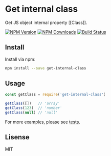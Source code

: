 # Get internal class

  Get JS object internal property [[Class]].

  [![NPM Version][npm-image]][npm-url]
  [![NPM Downloads][downloads-image]][downloads-url]
  [![Build Status][travis-image]][travis-url]

## Install

  Install via npm:

  ```bash
  npm install --save get-internal-class
  ```

## Usage

  ```js
  const getClass = require('get-internal-class')

  getClass([])   // 'array'
  getClass(123)  // 'number'
  getClass(null) // 'null'
  ```

  For more examples, please see [tests](./test/index.test.js).

[npm-image]: https://img.shields.io/npm/v/get-internal-class.svg
[npm-url]: https://npmjs.org/package/get-internal-class
[downloads-image]: https://img.shields.io/npm/dm/get-internal-class.svg
[downloads-url]: https://npmjs.org/package/get-internal-class
[travis-image]: https://img.shields.io/travis/bbbbx/get-internal-class/master.svg?label=test
[travis-url]: https://www.travis-ci.org/bbbbx/get-internal-class

## Lisense

MIT
